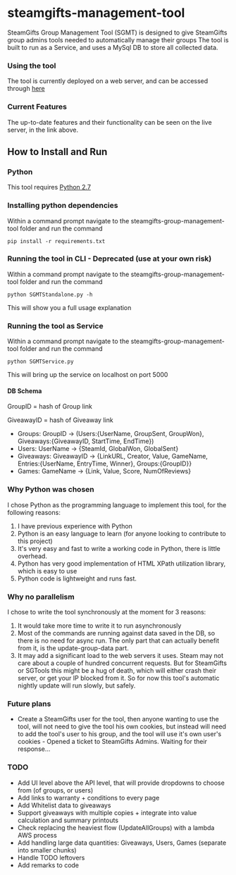 # steamgifts-management-tool
SteamGifts Group Management Tool (SGMT) is designed to give SteamGifts group admins tools needed to automatically manage their groups
The tool is built to run as a Service, and uses a MySql DB to store all collected data.

### Using the tool
The tool is currently deployed on a web server, and can be accessed through [here](http://18.217.222.235:8080/SGMT/)

### Current Features
The up-to-date features and their functionality can be seen on the live server, in the link above.

## How to Install and Run
### Python
This tool requires [Python 2.7](https://www.python.org/downloads/)

### Installing python dependencies
Within a command prompt navigate to the steamgifts-group-management-tool folder and run the command
```
pip install -r requirements.txt
``` 

### Running the tool in CLI - Deprecated (use at your own risk)
Within a command prompt navigate to the steamgifts-group-management-tool folder and run the command
```
python SGMTStandalone.py -h
```
This will show you a full usage explanation

### Running the tool as Service
Within a command prompt navigate to the steamgifts-group-management-tool folder and run the command
```
python SGMTService.py
```
This will bring up the service on localhost on port 5000

#### DB Schema
GroupID = hash of Group link

GiveawayID = hash of Giveaway link
* Groups: GroupID -> (Users:{UserName, GroupSent, GroupWon}, Giveaways:{GiveawayID, StartTime, EndTime})
* Users: UserName -> {SteamId, GlobalWon, GlobalSent}
* Giveaways: GiveawayID -> {LinkURL, Creator, Value, GameName, Entries:{UserName, EntryTime, Winner}, Groups:{GroupID}}
* Games: GameName -> {Link, Value, Score, NumOfReviews}

### Why Python was chosen
I chose Python as the programming language to implement this tool, for the following reasons:
1. I have previous experience with Python
2. Python is an easy language to learn (for anyone looking to contribute to this project)
3. It's very easy and fast to write a working code in Python, there is little overhead.  
4. Python has very good implementation of HTML XPath utilization library, which is easy to use
5. Python code is lightweight and runs fast.

### Why no parallelism
I chose to write the tool synchronously at the moment for 3 reasons:
1. It would take more time to write it to run asynchronously
2. Most of the commands are running against data saved in the DB, so there is no need for async run. The only part that can actually benefit from it, is the update-group-data part.
3. It may add a significant load to the web servers it uses.
Steam may not care about a couple of hundred concurrent requests. But for SteamGifts or SGTools this might be a hug of death, which will either crash their server, or get your IP blocked from it.
So for now this tool's automatic nightly update will run slowly, but safely.

### Future plans
* Create a SteamGifts user for the tool, then anyone wanting to use the tool, will not need to give the tool his own cookies, but instead will need to add the tool's user to his group, and the tool will use it's own user's cookies - Opened a ticket to SteamGifts Admins. Waiting for their response...

### TODO
* Add UI level above the API level, that will provide dropdowns to choose from (of groups, or users)
* Add links to warranty + conditions to every page
* Add Whitelist data to giveaways
* Support giveaways with multiple copies + integrate into value calculation and summary printouts
* Check replacing the heaviest flow (UpdateAllGroups) with a lambda AWS process
* Add handling large data quantities: Giveaways, Users, Games (separate into smaller chunks)
* Handle TODO leftovers
* Add remarks to code
